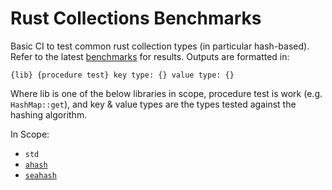 # Rust Collections Benchmarks

Basic CI to test common rust collection types (in particular hash-based). Refer to the latest [benchmarks] for results. Outputs are formatted in:

```
{lib} {procedure test} key type: {} value type: {}
```

Where lib is one of the below libraries in scope, procedure test is work (e.g. `HashMap::get`), and key & value types are the types tested against the hashing algorithm.

In Scope:

- `std`
- [`ahash`]
- [`seahash`]

[`ahash`]: https://github.com/tkaitchuck/aHash
[`seahash`]: https://gitlab.redox-os.org/redox-os/seahash
[benchmarks]: https://joshua-auchincloss.github.io/hashsets-perf

